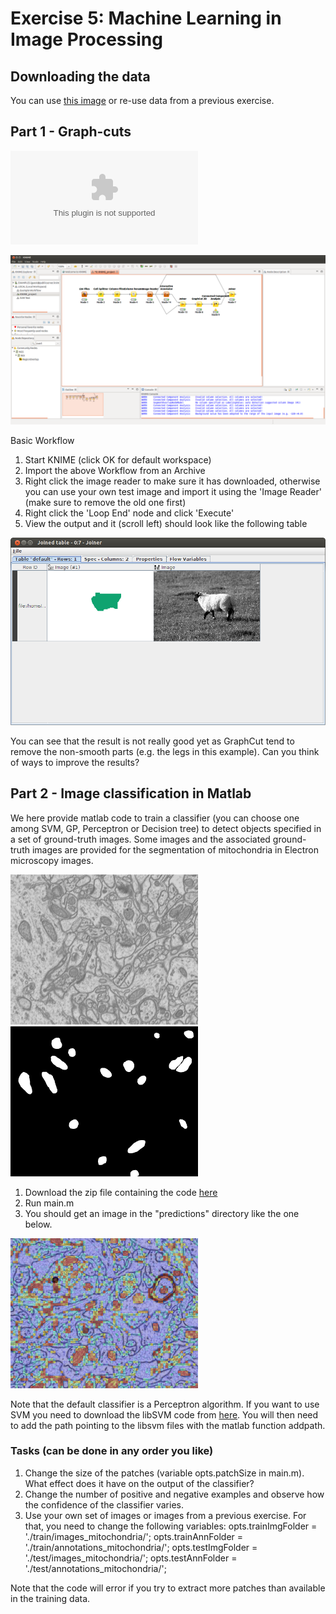 # Exercise 5: Machine Learning in Image Processing


## Downloading the data

You can use [this image](05-files/1_29_s.bmp) or re-use data from a previous exercise.

## Part 1 - Graph-cuts

![Workflow](05-files/KNIME_GraphCut.zip)

![Output Images](05-files/GraphCut.png)

Basic Workflow

1. Start KNIME (click OK for default workspace)
1. Import the above Workflow from an Archive
1. Right click the image reader to make sure it has downloaded, otherwise you can use your own test image and import it using the 'Image Reader' (make sure to remove the old one first)
1. Right click the 'Loop End' node and click 'Execute'
1. View the output and it (scroll left) should look like the following table

![Output Images](05-files/GraphCut_output.png)

You can see that the result is not really good yet as GraphCut tend to remove the non-smooth parts (e.g. the legs in this example). Can you think of ways to improve the results?

## Part 2 - Image classification in Matlab

We here provide matlab code to train a classifier (you can choose one among SVM, GP, Perceptron or Decision tree) to detect objects specified in a set of ground-truth images. Some images and the associated ground-truth images are provided for the segmentation of mitochondria in Electron microscopy images.

![Output Images](05-files/FIBSLICE0160.png) ![Output Images](05-files/FIBSLICE0160_GT.png)

1. Download the zip file containing the code [here](http://lucchia.free.fr/code/segmentation.zip)
2. Run main.m
3. You should get an image in the "predictions" directory like the one below. 

![Output Images](05-files/classifier_output.png)

Note that the default classifier is a Perceptron algorithm. If you want to use SVM you need to download the libSVM code from [here](http://www.csie.ntu.edu.tw/~cjlin/libsvm/). You will then need to add the path pointing to the libsvm files with the matlab function addpath.

### Tasks (can be done in any order you like)
1. Change the size of the patches (variable opts.patchSize in main.m). What effect does it have on the output of the classifier? 
2. Change the number of positive and negative examples and observe how the confidence of the classifier varies.
3. Use your own set of images or images from a previous exercise. For that, you need to change the following variables:
opts.trainImgFolder = './train/images_mitochondria/';
opts.trainAnnFolder = './train/annotations_mitochondria/';
opts.testImgFolder = './test/images_mitochondria/';
opts.testAnnFolder = './test/annotations_mitochondria/';

Note that the code will error if you try to extract more patches than available in the training data.



